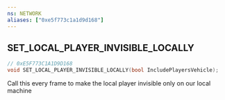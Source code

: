 ```yaml
---
ns: NETWORK
aliases: ["0xe5f773c1a1d9d168"]
---
```

## SET_LOCAL_PLAYER_INVISIBLE_LOCALLY

```c
// 0xE5F773C1A1D9D168
void SET_LOCAL_PLAYER_INVISIBLE_LOCALLY(bool IncludePlayersVehicle);
```

Call this every frame to make the local player invisible only on our local machine

